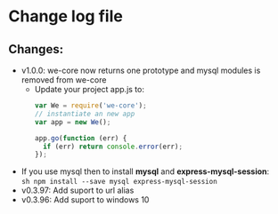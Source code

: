 # Change log file

## Changes:

- v1.0.0: we-core now returns one prototype and mysql modules is removed from we-core
  - Update your project app.js to:
    ```js
    var We = require('we-core');
    // instantiate an new app
    var app = new We();

    app.go(function (err) {
      if (err) return console.error(err);
    });
    ```
 - If you use mysql then to install **mysql** and **express-mysql-session**:<br>
    `sh npm install --save mysql express-mysql-session `
- v0.3.97: Add suport to url alias
- v0.3.96: Add suport to windows 10